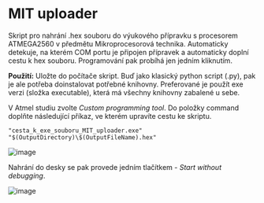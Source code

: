 # MIT uploader
Skript pro nahrání .hex souboru do výukového přípravku s procesorem ATMEGA2560 v předmětu Mikroprocesorová technika. Automaticky detekuje, na kterém COM portu je připojen přípravek a automaticky doplní cestu k hex souboru. Programování pak probíhá jen jedním kliknutím.

**Použití:**
Uložte do počítače skript. Buď jako klasický python script (.py), pak je ale potřeba doinstalovat potřebné knihovny. Preferované je použít exe verzi (složka executable), která má všechny knihovny zabalené u sebe.

V Atmel studiu zvolte *Custom programming tool*. Do položky command doplňte následující příkaz, ve kterém upravíte cestu ke skriptu.

```
"cesta_k_exe_souboru_MIT_uploader.exe" "$(OutputDirectory)\$(OutputFileName).hex"
```


![image](https://github.com/user-attachments/assets/86ea3461-14e2-417c-ba1c-0d9e7afb8de1)


Nahrání do desky se pak provede jedním tlačítkem  - *Start without debugging*. 

![image](https://github.com/user-attachments/assets/a7dce799-33f4-46e4-a138-5c5935524741)
